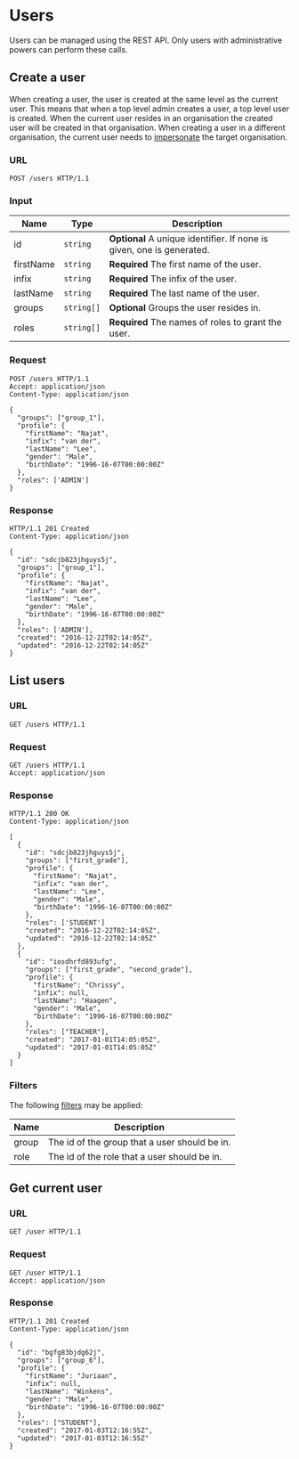 # Users

Users can be managed using the REST API. Only users with administrative
powers can perform these calls.


## Create a user

When creating a user, the user is created at the same level as the current
user. This means that when a top level admin creates a user, a top level user
is created. When the current user resides in an organisation the created user
will be created in that organisation.
When creating a user in a different organisation, the current user needs to
[impersonate](oauth2.md#impersonation) the target organisation.

### URL

```http
POST /users HTTP/1.1
```

### Input

Name         | Type       | Description
-------------|------------|------------
id           | `string`   | **Optional** A unique identifier. If none is given, one is generated.
firstName    | `string`   | **Required** The first name of the user.
infix        | `string`   | **Required** The infix of the user.
lastName     | `string`   | **Required** The last name of the user.
groups       | `string[]` | **Optional** Groups the user resides in.
roles        | `string[]` | **Required** The names of roles to grant the user.

### Request

```http
POST /users HTTP/1.1
Accept: application/json
Content-Type: application/json

{
  "groups": ["group_1"],
  "profile": {
    "firstName": "Najat",
    "infix": "van der",
    "lastName": "Lee",
    "gender": "Male",
    "birthDate": "1996-16-07T00:00:00Z"
  },
  "roles": ['ADMIN']
}
```

### Response

```http
HTTP/1.1 201 Created
Content-Type: application/json

{
  "id": "sdcjb823jhguys5j",
  "groups": ["group_1"],
  "profile": {
    "firstName": "Najat",
    "infix": "van der",
    "lastName": "Lee",
    "gender": "Male",
    "birthDate": "1996-16-07T00:00:00Z"
  },
  "roles": ['ADMIN'],
  "created": "2016-12-22T02:14:05Z",
  "updated": "2016-12-22T02:14:05Z"
}
```


## List users

### URL

```http
GET /users HTTP/1.1
```

### Request

```http
GET /users HTTP/1.1
Accept: application/json
```

### Response

```http
HTTP/1.1 200 OK
Content-Type: application/json

[
  {
    "id": "sdcjb823jhguys5j",
    "groups": ["first_grade"],
    "profile": {
      "firstName": "Najat",
      "infix": "van der",
      "lastName": "Lee",
      "gender": "Male",
      "birthDate": "1996-16-07T00:00:00Z"
    },
    "roles": ['STUDENT']
    "created": "2016-12-22T02:14:05Z",
    "updated": "2016-12-22T02:14:05Z"
  },
  {
    "id": "iosdhrfd893ufg",
    "groups": ["first_grade", "second_grade"],
    "profile": {
      "firstName": "Chrissy",
      "infix": null,
      "lastName": "Haagen",
      "gender": "Male",
      "birthDate": "1996-16-07T00:00:00Z"
    },
    "roles": ["TEACHER"],
    "created": "2017-01-01T14:05:05Z",
    "updated": "2017-01-01T14:05:05Z"
  }
]
```

### Filters

The following [filters](filters.md) may be applied:

Name  | Description
------|------------
group | The id of the group that a user should be in.
role  | The id of the role that a user should be in.


## Get current user

### URL

```http
GET /user HTTP/1.1
```

### Request

```http
GET /user HTTP/1.1
Accept: application/json
```

### Response

```http
HTTP/1.1 201 Created
Content-Type: application/json

{
  "id": "bgfg83bjdg62j",
  "groups": ["group_6"],
  "profile": {
    "firstName": "Juriaan",
    "infix": null,
    "lastName": "Winkens",
    "gender": "Male",
    "birthDate": "1996-16-07T00:00:00Z"
  },
  "roles": ["STUDENT"],
  "created": "2017-01-03T12:16:55Z",
  "updated": "2017-01-03T12:16:55Z"
}
```
